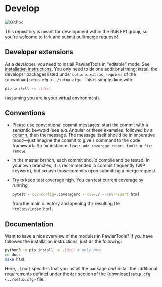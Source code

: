 <!-- cspell:ignore coveragerc htmlcov -->

# Develop

[![GitPod](https://img.shields.io/badge/Gitpod-ready--to--code-blue?logo=gitpod)](https://gitpod.io/#https://github.com/redeboer/PawianTools)

This repository is meant for development within the RUB EP1 group, so you're
welcome to fork and submit pull/merge requests!

## Developer extensions

As a developer, you need to install PawianTools in
["editable" mode](https://pip.pypa.io/en/stable/reference/pip_install/#editable-installs).
See [installation instructions](./install.md). You only need to do one
additional thing: install the developer packages listed under
`options.extras_requires` of the {download}`setup.cfg <../setup.cfg>`. This is
simply done with:

```bash
pip install -e .[dev]
```

(assuming you are in your [virtual environment](./install.md)).

## Conventions

- Please use
  [conventional commit messages](https://www.conventionalcommits.org/): start
  the commit with a semantic keyword (see e.g.
  [Angular](https://github.com/angular/angular/blob/master/CONTRIBUTING.md#type)
  or
  [these examples](https://seesparkbox.com/foundry/semantic_commit_messages),
  followed by [a column](https://git-scm.com/docs/git-interpret-trailers), then
  the message. The message itself should be in imperative mood—just imagine the
  commit to give a command to the code framework. So for instance:
  `feat: add coverage report tools` or `fix: remove`.

- In the master branch, each commit should compile and be tested. In your own
  branches, it is recommended to commit frequently (WIP keyword), but squash
  those commits upon submitting a merge request.

- Try to keep test coverage high. You can test current coverage by running

  ```bash
  pytest --cov-config=.coveragerc --cov=./ --cov-report html
  ```

  from the main directory and opening the resulting file `htmlcov/index.html`.

## Documentation

Want to have a nice overview of the modules in PawianTools? If you have
followed the [installation instructions](./install.md), just do the following:

```bash
python3 -m pip install -e .[doc] # only once
cd docs
make html
```

Here, `.[doc]` specifies that you install the package _and_ install the
additional requirements defined under the `doc` section of the
{download}`setup.cfg <../setup.cfg>` file.
